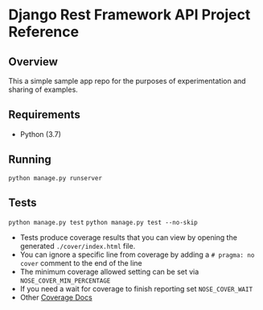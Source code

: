 # Django Rest Framework API Project Reference
## Overview
This a simple sample app repo for the purposes of experimentation and sharing of examples.
## Requirements
* Python (3.7)
## Running
`python manage.py runserver`
## Tests
`python manage.py test`
`python manage.py test --no-skip`

* Tests produce coverage results that you can view by opening the generated `./cover/index.html` file.
* You can ignore a specific line from coverage by adding a `# pragma: no cover` 
comment to the end of the line
* The minimum coverage allowed setting can be set via `NOSE_COVER_MIN_PERCENTAGE`
* If you need a wait for coverage to finish reporting set `NOSE_COVER_WAIT`
* Other [Coverage Docs](https://coverage.readthedocs.io/en/latest/index.html)
